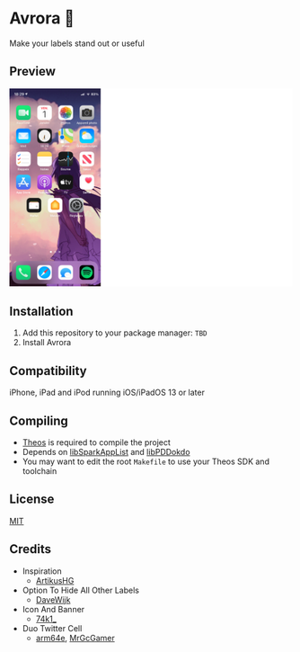 # Avrora 🌌
Make your labels stand out or useful

## Preview
<img src="Preview.png">

## Installation
1. Add this repository to your package manager: `TBD`
2. Install Avrora

## Compatibility
iPhone, iPad and iPod running iOS/iPadOS 13 or later

## Compiling
  - [Theos](https://theos.dev/) is required to compile the project
  - Depends on [libSparkAppList](https://github.com/SparkDev97/libSparkAppList) and [libPDDokdo](https://github.com/s8ngyu/libpddokdo)
  - You may want to edit the root `Makefile` to use your Theos SDK and toolchain

## License
[MIT](https://github.com/thatcluda/Avrora/blob/main/LICENSE)

## Credits
  - Inspiration
    - [ArtikusHG](https://twitter.com/ArtikusHG)
  - Option To Hide All Other Labels
    - [DaveWijk](https://twitter.com/DaveWijk)
  - Icon And Banner
    - [74k1_](https://twitter.com/74k1_)
  - Duo Twitter Cell
    - [arm64e](https://twitter.com/arm64e), [MrGcGamer](https://twitter.com/MrGcGamer)
